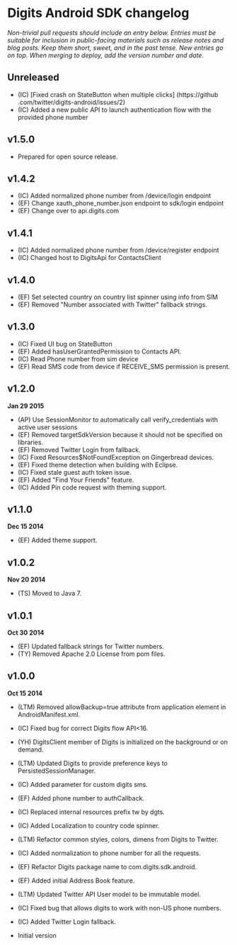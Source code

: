 # Digits Android SDK changelog
*Non-trivial pull requests should include an entry below. Entries must be suitable for inclusion in public-facing materials such as release notes and blog posts. Keep them short, sweet, and in the past tense. New entries go on top. When merging to deploy, add the version number and date.*

## Unreleased
* (IC) [Fixed crash on StateButton when multiple clicks] (https://github
.com/twitter/digits-android/issues/2)
* (IC) Added a new public API to launch authentication flow with the provided phone number

## v1.5.0

* Prepared for open source release.

## v1.4.2

* (IC) Added normalized phone number from /device/login endpoint
* (EF) Change xauth_phone_number.json endpoint to sdk/login endpoint
* (EF) Change over to api.digits.com

## v1.4.1
* (IC) Added normalized phone number from /device/register endpoint
* (IC) Changed host to DigitsApi for ContactsClient

## v1.4.0
* (EF) Set selected country on country list spinner using info from SIM
* (EF) Removed "Number associated with Twitter" fallback strings.

## v1.3.0
* (IC) Fixed UI bug on StateButton
* (EF) Added hasUserGrantedPermission to Contacts API.
* (IC) Read Phone number from sim device
* (EF) Read SMS code from device if RECEIVE_SMS permission is present.

## v1.2.0
**Jan 29 2015**

* (AP) Use SessionMonitor to automatically call verify_credentials with active user sessions
* (EF) Removed targetSdkVersion because it should not be specified on libraries.
* (EF) Removed Twitter Login from fallback.
* (IC) Fixed Resources$NotFoundException on Gingerbread devices.
* (EF) Fixed theme detection when building with Eclipse.
* (IC) Fixed stale guest auth token issue.
* (EF) Added "Find Your Friends" feature.
* (IC) Added Pin code request with theming support.

## v1.1.0
**Dec 15 2014**

* (EF) Added theme support.

## v1.0.2
**Nov 20 2014**
* (TS) Moved to Java 7.

## v1.0.1
**Oct 30 2014**

* (EF) Updated fallback strings for Twitter numbers.
* (TY) Removed Apache 2.0 License from pom files.

## v1.0.0
**Oct 15 2014**

* (LTM) Removed allowBackup=true attribute from application element in AndroidManifest.xml.
* (IC) Fixed bug for correct Digits flow API<16.
* (YH) DigitsClient member of Digits is initialized on the background or on demand.
* (LTM) Updated Digits to provide preference keys to PersistedSessionManager.
* (IC) Added parameter for custom digits sms.
* (EF) Added phone number to authCallback.
* (IC) Replaced internal resources prefix tw by dgts.
* (IC) Added Localization to country code spinner.
* (LTM) Refactor common styles, colors, dimens from Digits to Twitter.
* (IC) Added normalization to phone number for all the requests.
* (EF) Refactor Digits package name to com.digits.sdk.android.
* (EF) Added initial Address Book feature.
* (LTM) Updated Twitter API User model to be immutable model.
* (IC) Fixed bug that allows digits to work with non-US phone numbers.
* (IC) Added Twitter Login fallback.

* Initial version
